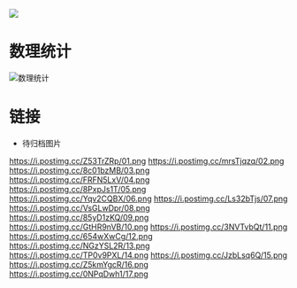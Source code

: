 ![](http://nebula.wsimg.com/9231017c407c70957eb3f708365e7a49?AccessKeyId=05106B70AA8440180999&disposition=0&alloworigin=1)

# 数理统计

![数理统计](https://i.postimg.cc/L8w4YDPd/image.png)

# 链接

- 待归档图片

https://i.postimg.cc/Z53TrZRp/01.png
https://i.postimg.cc/mrsTjqzq/02.png
https://i.postimg.cc/8c01bzMB/03.png
https://i.postimg.cc/FRFN5LxV/04.png
https://i.postimg.cc/8PxpJs1T/05.png
https://i.postimg.cc/Yqv2CQBX/06.png
https://i.postimg.cc/Ls32bTjs/07.png
https://i.postimg.cc/VsGLwDpr/08.png
https://i.postimg.cc/85yD1zKQ/09.png
https://i.postimg.cc/GtHR9nVB/10.png
https://i.postimg.cc/3NVTvbQt/11.png
https://i.postimg.cc/654wXwCg/12.png
https://i.postimg.cc/NGzYSL2R/13.png
https://i.postimg.cc/TP0v9PXL/14.png
https://i.postimg.cc/JzbLsq6Q/15.png
https://i.postimg.cc/Z5kmYgcR/16.png
https://i.postimg.cc/0NPqDwh1/17.png
